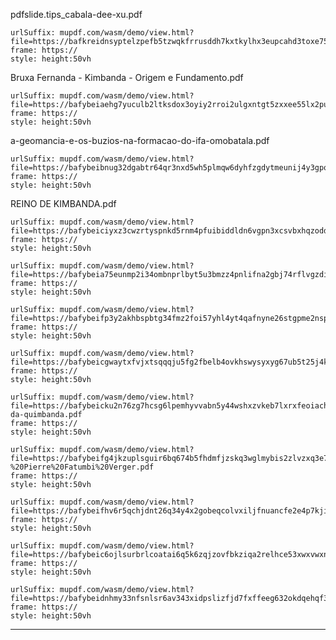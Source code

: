 
pdfslide.tips_cabala-dee-xu.pdf

```custom-frames
urlSuffix: mupdf.com/wasm/demo/view.html?file=https://bafkreidnsyptelzpefb5tzwqkfrrusddh7kxtkylhx3eupcahd3toxe754.ipfs.nftstorage.link
frame: https://
style: height:50vh
```

Bruxa Fernanda - Kimbanda - Origem e Fundamento.pdf

```custom-frames
urlSuffix: mupdf.com/wasm/demo/view.html?file=https://bafybeiaehg7yuculb2ltksdox3oyiy2rroi2ulgxntgt5zxxee55lx2pue.ipfs.nftstorage.link
frame: https://
style: height:50vh
```

a-geomancia-e-os-buzios-na-formacao-do-ifa-omobatala.pdf

```custom-frames
urlSuffix: mupdf.com/wasm/demo/view.html?file=https://bafybeibnug32dgabtr64qr3nxd5wh5plmqw6dyhfzgdytmeunij4y3gpqa.ipfs.nftstorage.link
frame: https://
style: height:50vh
```

REINO DE KIMBANDA.pdf

```custom-frames
urlSuffix: mupdf.com/wasm/demo/view.html?file=https://bafybeiciyxz3cwzrtyspnkd5rnm4pfuibiddldn6vgpn3xcsvbxhqzodda.ipfs.nftstorage.link
frame: https://
style: height:50vh
```

```custom-frames
urlSuffix: mupdf.com/wasm/demo/view.html?file=https://bafybeia75eunmp2i34ombnprlbyt5u3bmzz4pnlifna2gbj74rflvgzdiu.ipfs.nftstorage.link/maria%20padilha.pdf
frame: https://
style: height:50vh
```

```custom-frames
urlSuffix: mupdf.com/wasm/demo/view.html?file=https://bafybeifp3y2akhbspbtg34fmz2foi57yhl4yt4qafnyne26stgpme2nspy.ipfs.nftstorage.link/40%20Orix%C3%A1%20Pombagira.pdf
frame: https://
style: height:50vh
```

```custom-frames
urlSuffix: mupdf.com/wasm/demo/view.html?file=https://bafybeicgwaytxfvjxtsqqqju5fg2fbelb4ovkhswysyxyg67ub5t25j4k4.ipfs.nftstorage.link/Como_desmanchar_trabalhos_de_quimbanda_vol1.pdf
frame: https://
style: height:50vh
```

```custom-frames
urlSuffix: mupdf.com/wasm/demo/view.html?file=https://bafybeicku2n76zg7hcsg6lpemhyvvabn5y44wshxzvkeb7lxrxfeoiachq.ipfs.nftstorage.link/reinos-da-quimbanda.pdf
frame: https://
style: height:50vh
```

```custom-frames
urlSuffix: mupdf.com/wasm/demo/view.html?file=https://bafybeifg4jkzuplsguir6bq674b5fhdmfjzskq3wglmybis2zlvzxq3e7a.ipfs.nftstorage.link/Lendas%20Africanas%20Dos%20Orixas%20-%20Pierre%20Fatumbi%20Verger.pdf
frame: https://
style: height:50vh
```

```custom-frames
urlSuffix: mupdf.com/wasm/demo/view.html?file=https://bafybeifhv6r5qchjdnt26q34y4x2gobeqcolvxiljfnuancfe2e4p7kjia.ipfs.nftstorage.link/Exu%20o%20Guardi%C3%A3o%20da%20Luz.pdf
frame: https://
style: height:50vh
```

```custom-frames
urlSuffix: mupdf.com/wasm/demo/view.html?file=https://bafybeic6ojlsurbrlcoatai6q5k6zqjzovfbkziqa2relhce53xwxvwxn4.ipfs.nftstorage.link/Ex%C3%BA%20Marabo.pdf
frame: https://
style: height:50vh
```

```custom-frames
urlSuffix: mupdf.com/wasm/demo/view.html?file=https://bafybeidnhmy33nfsnlsr6av343xidpslizfjd7fxffeeg632okdqehqf3q.ipfs.nftstorage.link/A%20MAGIA%20DO%20PONTO%20RISCADO.%20Osvaldo%20Olavo%20Ortiz%20Solera.pdf
frame: https://
style: height:50vh
```

---
